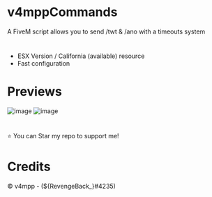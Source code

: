 # v4mppCommands
A FiveM script allows you to send /twt &amp; /ano with a timeouts system

#
- ESX Version / California (available) resource
- Fast configuration

# Previews
![image](https://user-images.githubusercontent.com/101105433/158786643-e0fb80be-4e31-4afd-bf91-9e18773a09a1.png)
![image](https://user-images.githubusercontent.com/101105433/158786737-307aca1b-e51c-4ac0-af2a-eab8689fffd5.png)

#
⭐ You can Star my repo to support me!

# Credits
© v4mpp - (${RevengeBack_}#4235)
